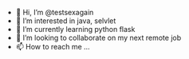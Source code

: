 - 👋 Hi, I’m @testsexagain
- 👀 I’m interested in java, selvlet
- 🌱 I’m currently learning python flask
- 💞️ I’m looking to collaborate on my next remote job
- 📫 How to reach me ...

<!---
testsexagain/testsexagain is a ✨ special ✨ repository because its `README.md` (this file) appears on your GitHub profile.
You can click the Preview link to take a look at your changes.
--->
